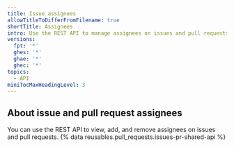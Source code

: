 ```yaml
---
title: Issue assignees
allowTitleToDifferFromFilename: true
shortTitle: Assignees
intro: Use the REST API to manage assignees on issues and pull requests.
versions:
  fpt: '*'
  ghes: '*'
  ghae: '*'
  ghec: '*'
topics:
  - API
miniTocMaxHeadingLevel: 3
---
```


## About issue and pull request assignees

You can use the REST API to view, add, and remove assignees on issues and pull requests. {% data reusables.pull_requests.issues-pr-shared-api %}
